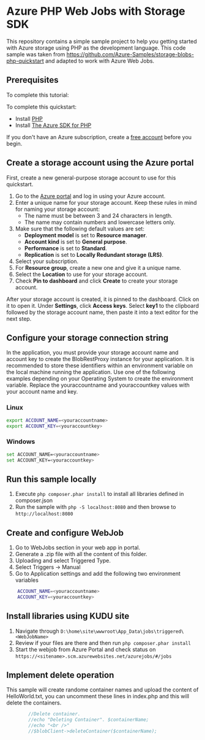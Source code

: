 
# Azure PHP Web Jobs with Storage SDK

This repository contains a simple sample project to help you getting started with Azure storage using PHP as the development language. This code sample was taken from https://github.com/Azure-Samples/storage-blobs-php-quickstart and adapted to work with Azure Web Jobs.

## Prerequisites

To complete this tutorial:

To complete this quickstart: 
* Install [PHP](http://php.net/downloads.php)
* Install [The Azure SDK for PHP](../../php-download-sdk.md)

If you don't have an Azure subscription, create a [free account](https://azure.microsoft.com/free/?WT.mc_id=A261C142F) before you begin.

## Create a storage account using the Azure portal

First, create a new general-purpose storage account to use for this quickstart. 

1. Go to the [Azure portal](https://portal.azure.com/#create/Microsoft.StorageAccount-ARM) and log in using your Azure account. 
2. Enter a unique name for your storage account. Keep these rules in mind for naming your storage account:
    - The name must be between 3 and 24 characters in length.
    - The name may contain numbers and lowercase letters only.
3. Make sure that the following default values are set: 
    - **Deployment model** is set to **Resource manager**.
    - **Account kind** is set to **General purpose**.
    - **Performance** is set to **Standard**.
    - **Replication** is set to **Locally Redundant storage (LRS)**.
4. Select your subscription. 
5. For **Resource group**, create a new one and give it a unique name. 
6. Select the **Location** to use for your storage account.
7. Check **Pin to dashboard** and click **Create** to create your storage account. 

After your storage account is created, it is pinned to the dashboard. Click on it to open it. Under **Settings**, click **Access keys**. Select **key1** to the clipboard followed by the storage account name, then paste it into a text editor for the next step.

## Configure your storage connection string

In the application, you must provide your storage account name and account key to create the BlobRestProxy instance for your application. It is recommended to store these identifiers within an environment variable on the local machine running the application. Use one of the following examples depending on your Operating System to create the environment variable. Replace the youraccountname and youraccountkey values with your account name and key.

### Linux

```bash
export ACCOUNT_NAME=<youraccountname>
export ACCOUNT_KEY=<youraccountkey>
```
### Windows

```bash
set ACCOUNT_NAME=<youraccountname>
set ACCOUNT_KEY=<youraccountkey>
```

## Run this sample locally

1. Execute `php composer.phar install` to install all libraries defined in composer.json
2. Run the sample with `php -S localhost:8080` and then browse to `http://localhost:8080`

## Create and configure WebJob

1. Go to WebJobs section in your web app in portal.
2. Generate a .zip file with all the content of this folder.
3. Uploading and select Triggered Type.
4. Select Triggers -> Manual
5. Go to Application settings and add the following two environment variables

```bash
    ACCOUNT_NAME=<youraccountname>
    ACCOUNT_KEY=<youraccountkey>
```

## Install libraries using KUDU site
1. Navigate through `D:\home\site\wwwroot\App_Data\jobs\triggered\<WebJobName>`
2. Review if your files are there and then run `php composer.phar install`
3. Start the webjob from Azure Portal and check status on `https://<sitename>.scm.azurewebsites.net/azurejobs/#/jobs`

## Implement delete operation
This sample will create randome container names and upload the content of HelloWorld.txt, you can uncomment these lines in index.php and this will delete the containers.

```php
        //Delete container.
        //echo "Deleting Container". $containerName;
        //echo "<br />"
        //$blobClient->deleteContainer($containerName);
```
